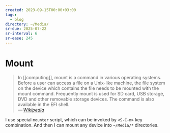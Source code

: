 ```yaml
---
created: 2023-09-15T00:00+03:00
tags:
  - blog
directory: ~/Media/
sr-due: 2025-07-22
sr-interval: 6
sr-ease: 245
---
```


# Mount

> In [[computing]], mount is a command in various operating systems. Before a user can access a file on a Unix-like machine, the file system on the device which contains the file needs to be mounted with the mount command. Frequently mount is used for SD card, USB storage, DVD and other removable storage devices. The command is also available in the EFI shell.\
> — <cite>[Wikipedia](https://en.wikipedia.org/wiki/Mount_(Unix))</cite>

I use special `mounter` script, which can be invoked by `<S-C-m>` key combination. And then I can mount any device into `~/Media/*` directories.
